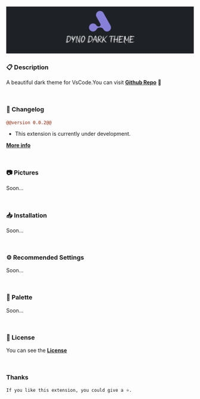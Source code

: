 <p align="center" >
    <img  src="./public/images/banner.png">
</p>

### 📋 Description

A beautiful dark theme for VsCode.You can visit [**Github Repo**](https://github.com/kodiexp/dyno-dark-theme) 💜

&nbsp;

### 📝 Changelog
```diff 
@@version 0.0.2@@
```
  - This extension is currently under development. 

[**More info**](https://github.com/kodiexp/dyno-dark-theme/blob/main/Changelog.md)

&nbsp;

### 📷 Pictures

Soon...

&nbsp;

### 📥 Installation

Soon...

&nbsp;

### ⚙ Recommended Settings

Soon...

&nbsp;

### 🎨 Palette

Soon...

&nbsp;

### 🔖 License

You can see the [**License**](https://github.com/kodiexp/dyno-dark-theme/blob/main/LICENSE)

&nbsp;
### Thanks

    If you like this extension, you could give a ⭐.
    
&nbsp;


